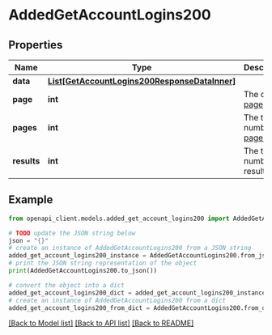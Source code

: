 # AddedGetAccountLogins200


## Properties

Name | Type | Description | Notes
------------ | ------------- | ------------- | -------------
**data** | [**List[GetAccountLogins200ResponseDataInner]**](GetAccountLogins200ResponseDataInner.md) |  | [optional] 
**page** | **int** | The current [page](https://techdocs.akamai.com/linode-api/reference/pagination). | [optional] [readonly] 
**pages** | **int** | The total number of [pages](https://techdocs.akamai.com/linode-api/reference/pagination). | [optional] [readonly] 
**results** | **int** | The total number of results. | [optional] [readonly] 

## Example

```python
from openapi_client.models.added_get_account_logins200 import AddedGetAccountLogins200

# TODO update the JSON string below
json = "{}"
# create an instance of AddedGetAccountLogins200 from a JSON string
added_get_account_logins200_instance = AddedGetAccountLogins200.from_json(json)
# print the JSON string representation of the object
print(AddedGetAccountLogins200.to_json())

# convert the object into a dict
added_get_account_logins200_dict = added_get_account_logins200_instance.to_dict()
# create an instance of AddedGetAccountLogins200 from a dict
added_get_account_logins200_from_dict = AddedGetAccountLogins200.from_dict(added_get_account_logins200_dict)
```
[[Back to Model list]](../README.md#documentation-for-models) [[Back to API list]](../README.md#documentation-for-api-endpoints) [[Back to README]](../README.md)


